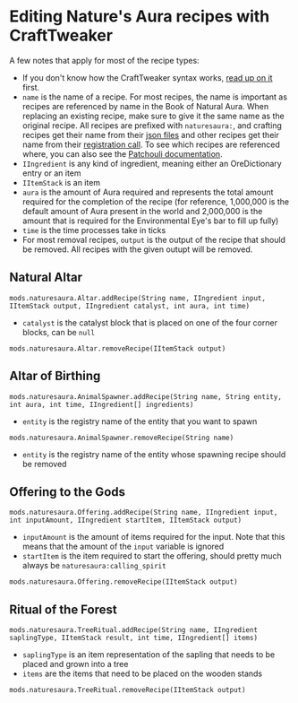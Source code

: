 # Editing Nature's Aura recipes with CraftTweaker
A few notes that apply for most of the recipe types:
- If you don't know how the CraftTweaker syntax works, [read up on it](https://docs.blamejared.com/en/#Getting_Started/) first.
- `name` is the name of a recipe. For most recipes, the name is important as recipes are referenced by name in the Book of Natural Aura. When replacing an existing recipe, make sure to give it the same name as the original recipe. All recipes are prefixed with `naturesaura:`, and crafting recipes get their name from their [json files](https://github.com/Ellpeck/NaturesAura/tree/master/src/main/resources/assets/naturesaura/recipes) and other recipes get their name from their [registration call](https://github.com/Ellpeck/NaturesAura/blob/master/src/main/java/de/ellpeck/naturesaura/recipes/ModRecipes.java). To see which recipes are referenced where, you can also see the [Patchouli documentation](https://github.com/Ellpeck/NaturesAura/tree/master/src/main/resources/assets/naturesaura/patchouli_books/book/en_us/entries).
- `IIngredient` is any kind of ingredient, meaning either an OreDictionary entry or an item
- `IItemStack` is an item
- `aura` is the amount of Aura required and represents the total amount required for the completion of the recipe (for reference, 1,000,000 is the default amount of Aura present in the world and 2,000,000 is the amount that is required for the Environmental Eye's bar to fill up fully)
- `time` is the time processes take in ticks
- For most removal recipes, `output` is the output of the recipe that should be removed. All recipes with the given outupt will be removed.


## Natural Altar
`mods.naturesaura.Altar.addRecipe(String name, IIngredient input, IItemStack output, IIngredient catalyst, int aura, int time)`

- `catalyst` is the catalyst block that is placed on one of the four corner blocks, can be `null`

`mods.naturesaura.Altar.removeRecipe(IItemStack output)`

## Altar of Birthing
`mods.naturesaura.AnimalSpawner.addRecipe(String name, String entity, int aura, int time, IIngredient[] ingredients)`
- `entity` is the registry name of the entity that you want to spawn

`mods.naturesaura.AnimalSpawner.removeRecipe(String name)`
- `entity` is the registry name of the entity whose spawning recipe should be removed

## Offering to the Gods
`mods.naturesaura.Offering.addRecipe(String name, IIngredient input, int inputAmount, IIngredient startItem, IItemStack output)`
- `inputAmount` is the amount of items required for the input. Note that this means that the amount of the `input` variable is ignored
- `startItem` is the item required to start the offering, should pretty much always be `naturesaura:calling_spirit`

`mods.naturesaura.Offering.removeRecipe(IItemStack output)`

## Ritual of the Forest
`mods.naturesaura.TreeRitual.addRecipe(String name, IIngredient saplingType, IItemStack result, int time, IIngredient[] items)`
- `saplingType` is an item representation of the sapling that needs to be placed and grown into a tree
- `items` are the items that need to be placed on the wooden stands

`mods.naturesaura.TreeRitual.removeRecipe(IItemStack output)`